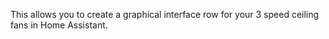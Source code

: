 This allows you to create a graphical interface row for your 3 speed ceiling fans in Home Assistant.
